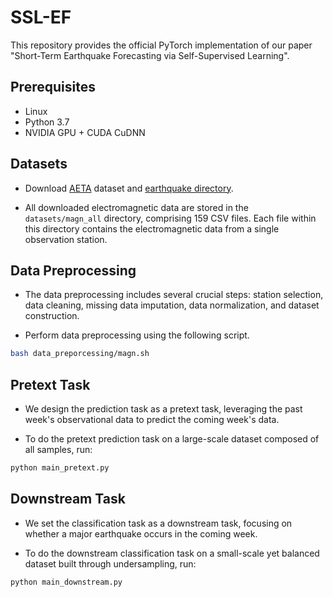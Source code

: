 # SSL-EF

This repository provides the official PyTorch implementation of our paper "Short-Term Earthquake Forecasting via Self-Supervised Learning".

## Prerequisites

- Linux
- Python 3.7
- NVIDIA GPU + CUDA CuDNN

## Datasets

- Download [AETA](https://platform.aeta.cn/zh-CN/competitionpage/download) dataset and [earthquake directory](https://news.ceic.ac.cn/index.html?time=1704271080).

- All downloaded electromagnetic data are stored in the `datasets/magn_all` directory, comprising 159 CSV files. Each file within this directory contains the electromagnetic data from a single observation station.

## Data Preprocessing

- The data preprocessing includes several crucial steps: station selection, data cleaning, missing data imputation, data normalization, and dataset construction.

- Perform data preprocessing using the following script.

```bash
bash data_preporcessing/magn.sh
```

## Pretext Task

- We design the prediction task as a pretext task, leveraging the past week's observational data to predict the coming week's data.

- To do the pretext prediction task on a large-scale dataset composed of all samples, run:

```bash
python main_pretext.py
```

## Downstream Task

- We set the classification task as a downstream task, focusing on whether a major earthquake occurs in the coming week.

- To do the downstream classification task on a small-scale yet balanced dataset built through undersampling, run:

```bash
python main_downstream.py
```